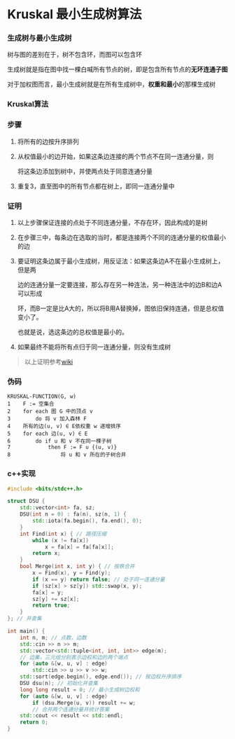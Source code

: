 # Kruskal 最小生成树算法

### 生成树与最小生成树

树与图的差别在于，树不包含环，而图可以包含环

生成树就是指在图中找一棵白喊所有节点的树，即是包含所有节点的**无环连通子图**

对于加权图而言，最小生成树就是在所有生成树中，**权重和最小**的那棵生成树



### Kruskal算法

### 步骤

1. 将所有的边按升序排列

2. 从权值最小的边开始，如果这条边连接的两个节点不在同一连通分量，则

   将这条边添加到树中，并使两点处于同意连通分量

3. 重复3，直至图中的所有节点都在树上，即同一连通分量中

### 证明

1. 以上步骤保证连接的点处于不同连通分量，不存在环，因此构成的是树

2. 在步骤三中，每条边在选取的当时，都是连接两个不同的连通分量的权值最小的边

3. 要证明这条边属于最小生成树，用反证法：如果这条边A不在最小生成树上，但是两

   边的连通分量一定要连接，那么存在另一种连法，另一种连法中的边B和边A可以形成

   环，而B一定是比A大的，所以将B用A替换掉，图依旧保持连通，但是总权值变小了。

   也就是说，选这条边的总权值是最小的。

4. 如果最终不能将所有点归于同一连通分量，则没有生成树

> 以上证明参考[wiki](https://zh.wikipedia.org/zh-hans/%E5%85%8B%E9%B2%81%E6%96%AF%E5%85%8B%E5%B0%94%E6%BC%94%E7%AE%97%E6%B3%95#%E8%AF%81%E6%98%8E)

### 伪码

```
KRUSKAL-FUNCTION(G, w)
1    F := 空集合
2    for each 图 G 中的顶点 v
3        do 将 v 加入森林 F
4    所有的边(u, v) ∈ E依权重 w 递增排序
5    for each 边(u, v) ∈ E
6        do if u 和 v 不在同一棵子树
7            then F := F ∪ {(u, v)}
8                将 u 和 v 所在的子树合并
```

### c++实现

```c++
#include <bits/stdc++.h>

struct DSU {
    std::vector<int> fa, sz;
    DSU(int n = 0) : fa(n), sz(n, 1) {
        std::iota(fa.begin(), fa.end(), 0);
    }
    int Find(int x) { // 路径压缩
        while (x != fa[x])
            x = fa[x] = fa[fa[x]];
        return x;
    }
    bool Merge(int x, int y) { // 按秩合并
        x = Find(x), y = Find(y);
        if (x == y) return false; // 处于同一连通分量
        if (sz[x] > sz[y]) std::swap(x, y);
        fa[x] = y;
        sz[y] += sz[x];
        return true;
    }
}; // 并查集

int main() {
    int n, m; // 点数，边数
    std::cin >> n >> m;
    std::vector<std::tuple<int, int, int>> edge(m);
    // 边集，三元组分别表示边权和边的两个端点
    for (auto &[w, u, v] : edge)
        std::cin >> u >> v >> w;
    std::sort(edge.begin(), edge.end()); // 按边权升序排序
    DSU dsu(n); // 初始化并查集
    long long result = 0; // 最小生成树边权和
    for (auto &[w, u, v] : edge)
        if (dsu.Merge(u, v)) result += w;
        // 合并两个连通分量并统计答案
    std::cout << result << std::endl;
    return 0;
}
```


